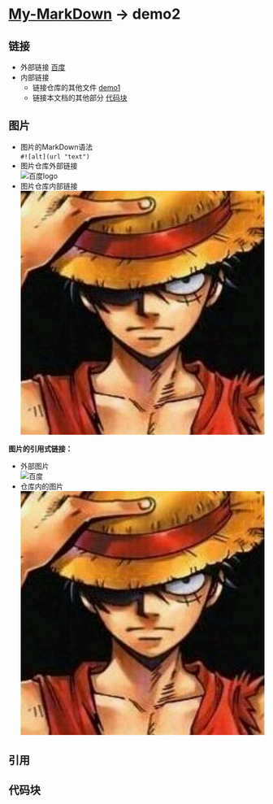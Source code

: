 # [My-MarkDown](../README.md) -> demo2

## 链接

- 外部链接
   [百度](http://www.baidu.com)
- 内部链接
   - 链接仓库的其他文件 [demo1](demo1.md)
   - 链接本文档的其他部分 [代码块](#代码块)
   
## 图片
- 图片的MarkDown语法  
    `#![alt](url "text")`
- 图片仓库外部链接  
![百度logo](https://www.baidu.com/img/baidu_jgylogo3.gif "百度")
- 图片仓库内部链接  
![路飞](../images/IMG_0031.JPG "路飞")

**图片的引用式链接：**
- 外部图片  
	![百度][baidu_logo]
- 仓库内的图片  
	![路飞][lufei_img]


## 引用

## 代码块



<!-- 下面是文档中用到的链接 -->
[baidu_logo]:https://www.baidu.com/img/baidu_jgylogo3.gif
[lufei_img]:../images/IMG_0031.JPG
